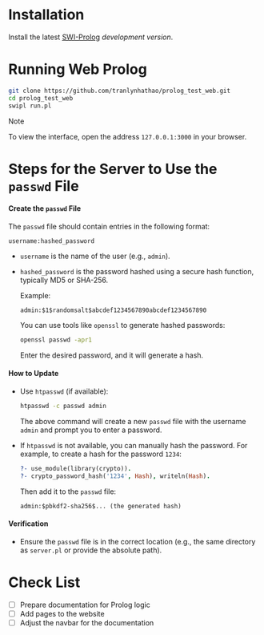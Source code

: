 # Installation

Install the latest  [SWI-Prolog](http://www.swi-prolog.org) _development
version_.

# Running Web Prolog

```bash
git clone https://github.com/tranlynhathao/prolog_test_web.git
cd prolog_test_web
swipl run.pl
```

> [!NOTE]
> To view the interface, open the address `127.0.0.1:3000` in your browser.

# Steps for the Server to Use the `passwd` File

#### **Create the `passwd` File**

   The `passwd` file should contain entries in the following format:

   ```
   username:hashed_password
   ```

- `username` is the name of the user (e.g., `admin`).
- `hashed_password` is the password hashed using a secure hash function, typically MD5 or SHA-256.

   Example:

   ```
   admin:$1$randomsalt$abcdef1234567890abcdef1234567890
   ```

   You can use tools like `openssl` to generate hashed passwords:

   ```bash
   openssl passwd -apr1
   ```

   Enter the desired password, and it will generate a hash.

#### How to Update

- Use `htpasswd` (if available):

  ```bash
  htpasswd -c passwd admin
  ```

  The above command will create a new `passwd` file with the username `admin` and prompt you to enter a password.

- If `htpasswd` is not available, you can manually hash the password. For example, to create a hash for the password `1234`:

  ```prolog
  ?- use_module(library(crypto)).
  ?- crypto_password_hash('1234', Hash), writeln(Hash).
  ```

  Then add it to the `passwd` file:

  ```
  admin:$pbkdf2-sha256$... (the generated hash)
  ```

#### Verification

- Ensure the `passwd` file is in the correct location (e.g., the same directory as `server.pl` or provide the absolute path).

# Check List

- [ ] Prepare documentation for Prolog logic
- [ ] Add pages to the website
- [ ] Adjust the navbar for the documentation
